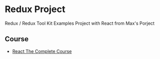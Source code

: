 # Redux Project

Redux / Redux Tool Kit Examples Project with React from Max's Porject

## Course

- [React The Complete Course](https://www.udemy.com/course/react-the-complete-guide-incl-redux/)
